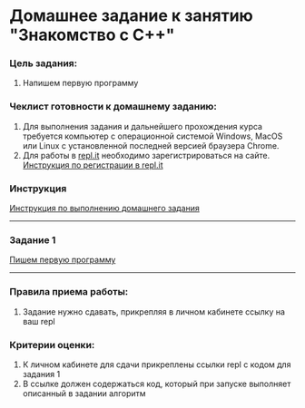 
# Домашнее задание к занятию "Знакомство с C++"

### Цель задания:

1. Напишем первую программу

### Чеклист готовности к домашнему заданию:

1. Для выполнения задания и дальнейшего прохождения курса требуется компьютер с операционной системой Windows, MacOS или Linux с установленной последней версией браузера Chrome.
2. Для работы в [repl.it](https://repl.it/) необходимо зарегистрироваться на сайте. [Инструкция по регистрации в repl.it](https://github.com/netology-code/cpps-homeworks/tree/main/common/replit)

### Инструкция

[Инструкция по выполнению домашнего задания](https://github.com/netology-code/cpps-homeworks/tree/main/common)

------

### Задание 1
[Пишем первую программу](https://github.com/netology-code/cpps1-homeworks/tree/main/1.1/1.1.1)

------

### Правила приема работы:

1. Задание нужно сдавать, прикрепляя в личном кабинете ссылку на ваш repl

### Критерии оценки:

1. К личном кабинете для сдачи прикреплены ссылки repl с кодом для задания 1
2. В ссылке должен содержаться код, который при запуске выполняет описанный в задании алгоритм
